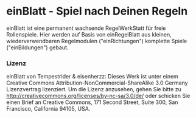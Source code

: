 # einBlatt - Spiel nach Deinen Regeln

einBlatt ist eine permanent wachsende RegelWerkStatt für freie Rollenspiele.
Hier werden auf Basis von einRegelBlatt aus kleinen, wiederverwendbaren Regelmodulen ("einRichtungen") komplette Spiele ("einBildungen") gebaut.



### Lizenz
einBlatt von Tempestrider & eisenherzz: Dieses Werk ist unter einem Creative Commons Attribution-NonCommercial-ShareAlike 3.0 Germany Lizenzvertrag lizenziert. Um die Lizenz anzusehen, gehen Sie bitte zu http://creativecommons.org/licenses/by-nc-sa/3.0/de/ oder schicken Sie einen Brief an Creative Commons, 171 Second Street, Suite 300, San Francisco, California 94105, USA.

